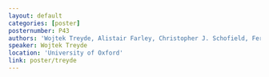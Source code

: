 ```yaml
---
layout: default
categories: [poster]
posternumber: P43
authors: 'Wojtek Treyde, Alistair Farley, Christopher J. Schofield, Fernanda Duarte'
speaker: Wojtek Treyde
location: 'University of Oxford'
link: poster/treyde
---
```

